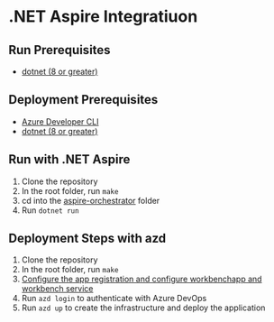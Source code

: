 # .NET Aspire Integratiuon

## Run Prerequisites

- [dotnet (8 or greater)](https://dotnet.microsoft.com/en-us/download)

## Deployment Prerequisites

- [Azure Developer CLI](https://learn.microsoft.com/en-us/azure/developer/azure-developer-cli/install-azd?tabs=winget-windows%2Cbrew-mac%2Cscript-linux)
- [dotnet (8 or greater)](https://dotnet.microsoft.com/en-us/download)

## Run with .NET Aspire

1. Clone the repository
2. In the root folder, run `make`
3. cd into the [aspire-orchestrator](./aspire-orchestrator/SemanticWorkench.Aspire.AppHost) folder
4. Run `dotnet run`

## Deployment Steps with azd

1. Clone the repository
2. In the root folder, run `make`
3. [Configure the app registration and configure workbenchapp and workbench service](../docs/CUSTOM_APP_REGISTRATION.md)
4. Run `azd login` to authenticate with Azure DevOps
5. Run `azd up` to create the infrastructure and deploy the application